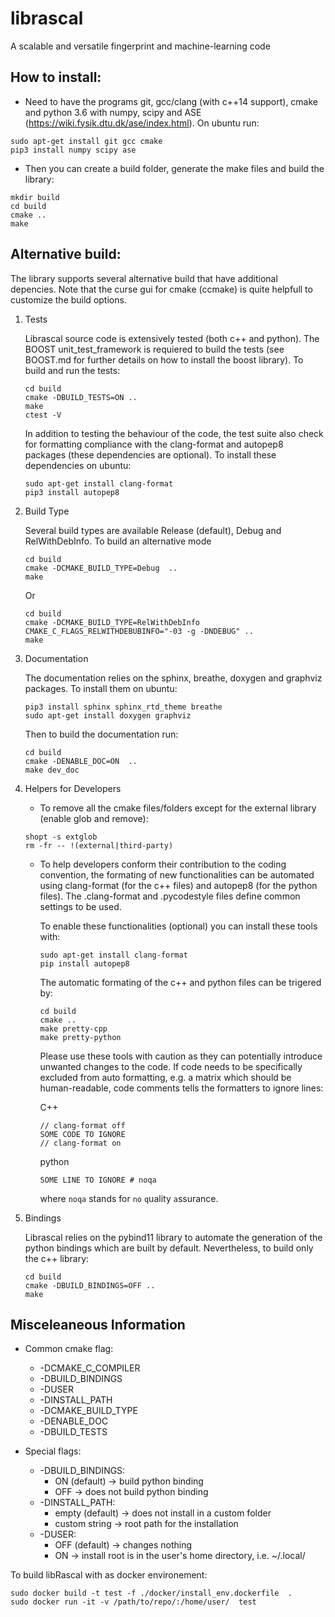 # librascal
A scalable and versatile fingerprint and machine-learning code

## How to install:
* Need to have the programs git, gcc/clang (with c++14 support), cmake and python 3.6 with numpy, scipy and ASE (https://wiki.fysik.dtu.dk/ase/index.html). On ubuntu run:
```Shell
sudo apt-get install git gcc cmake
pip3 install numpy scipy ase
```
* Then you can create a build folder, generate the make files and build the library:
```Shell
mkdir build
cd build
cmake ..
make
```


## Alternative build:

The library supports several alternative build that have additional depencies.
Note that the curse gui for cmake (ccmake) is quite helpfull to customize the build options.

1. Tests

    Librascal source code is extensively tested (both c++ and python). The BOOST unit_test_framework is requiered to build the tests (see BOOST.md for further details on how to install the boost library).
    To build and run the tests:
    ```Shell
    cd build
    cmake -DBUILD_TESTS=ON ..
    make
    ctest -V
    ```
    In addition to testing the behaviour of the code, the test suite also check for formatting compliance with the clang-format and autopep8 packages (these dependencies are optional).
    To install these dependencies on ubuntu:
    ```Shell
    sudo apt-get install clang-format
    pip3 install autopep8
    ```

2. Build Type

    Several build types are available Release (default), Debug and RelWithDebInfo. To build an alternative mode
    ```Shell
    cd build
    cmake -DCMAKE_BUILD_TYPE=Debug  ..
    make
    ```
    Or
    ```Shell
    cd build
    cmake -DCMAKE_BUILD_TYPE=RelWithDebInfo  CMAKE_C_FLAGS_RELWITHDEBUBINFO="-03 -g -DNDEBUG" ..
    make
    ```

3. Documentation

    The documentation relies on the sphinx, breathe, doxygen and graphviz packages. To install them on ubuntu:
    ```Shell
    pip3 install sphinx sphinx_rtd_theme breathe
    sudo apt-get install doxygen graphviz
    ```
    Then to build the documentation run:
    ```Shell
    cd build
    cmake -DENABLE_DOC=ON  ..
    make dev_doc
    ```

4. Helpers for Developers

     * To remove all the cmake files/folders except for the external library (enable glob and remove):
    ```Shell
    shopt -s extglob
    rm -fr -- !(external|third-party)
    ```
    * To help developers conform their contribution to the coding convention, the formating of new functionalities can be automated using clang-format (for the c++ files) and autopep8 (for the python files). The .clang-format and .pycodestyle files define common settings to be used.

      To enable these functionalities (optional) you can install these tools with:
      ```Shell
      sudo apt-get install clang-format
      pip install autopep8
      ```
      The automatic formating of the c++ and python files can be trigered by:
      ```Shell
      cd build
      cmake ..
      make pretty-cpp
      make pretty-python
      ```
      Please use these tools with caution as they can potentially introduce unwanted changes to the code.
      If code needs to be specifically excluded from auto formatting, e.g. a matrix which should be human-readable, code comments tells the formatters to ignore lines:

      C++
      ```
      // clang-format off
      SOME CODE TO IGNORE
      // clang-format on
      ```

      python
      ```
      SOME LINE TO IGNORE # noqa
      ```
      where `noqa` stands for `no` `q`uality `a`ssurance.

5. Bindings

    Librascal relies on the pybind11 library to automate the generation of the python bindings which are built by default. Nevertheless, to build only the c++ library:
    ```Shell
    cd build
    cmake -DBUILD_BINDINGS=OFF ..
    make
    ```

## Misceleaneous Information

* Common cmake flag:
  + -DCMAKE_C_COMPILER
  + -DBUILD_BINDINGS
  + -DUSER
  + -DINSTALL_PATH
  + -DCMAKE_BUILD_TYPE
  + -DENABLE_DOC
  + -DBUILD_TESTS

* Special flags:
  + -DBUILD_BINDINGS:
    + ON (default) -> build python binding
    + OFF -> does not build python binding
  + -DINSTALL_PATH:
    + empty (default) -> does not install in a custom folder
    + custom string -> root path for the installation
  + -DUSER:
    + OFF (default) -> changes nothing
    + ON -> install root is in the user's home directory, i.e. ~/.local/


To build libRascal with as docker environement:
```
sudo docker build -t test -f ./docker/install_env.dockerfile  .
sudo docker run -it -v /path/to/repo/:/home/user/  test
```
